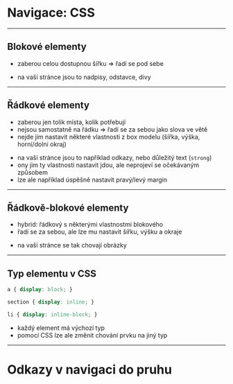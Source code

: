 <!-- .slide: data-state="c-slide-inter" -->

#  Navigace: CSS

---

## Blokové elementy

* zaberou celou dostupnou šířku => řadí se pod sebe

>>>
* na vaší stránce jsou to nadpisy, odstavce, divy

---

## Řádkové elementy

* zaberou jen tolik místa, kolik potřebují
* nejsou samostatně na řádku => řadí se za sebou jako slova ve větě
* nejde jim nastavit některé vlastnosti z box modelu (šířka, výška, horní/dolní okraj)

>>>
* na vaší stránce jsou to například odkazy, nebo důležitý text  (`strong`)
* ony jim ty vlastnosti nastavit jdou, ale neprojeví se očekávaným způsobem
* lze ale například úspěšně nastavit pravý/levý margin

---

## Řádkově-blokové elementy

* hybrid: řádkový s některými vlastnostmi blokového
* řadí se za sebou, ale lze mu nastavit šířku, výšku a okraje

>>>
* na vaší stránce se tak chovají obrázky

---

## Typ elementu v&nbsp;CSS

```css
a { display: block; }

section { display: inline; }

li { display: inline-block; }
```
<!-- .element: class="c-text-md stretch" contenteditable="true" -->

>>>
* každý element má výchozí typ
* pomocí CSS lze ale změnit chování prvku na jiný typ

---

<!-- .slide: data-state="c-slide-task" -->

# Odkazy v navigaci do pruhu
